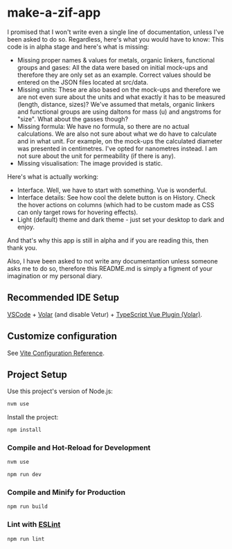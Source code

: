 # make-a-zif-app

I promised that I won't write even a single line of documentation, unless I've been asked to do so. Regardless, here's what you would have to know: This code is in alpha stage and here's what is missing:

- Missing proper names & values for metals, organic linkers, functional groups and gases: All the data were based on initial mock-ups and therefore they are only set as an example. Correct values should be entered on the JSON files located at src/data.
- Missing units: These are also based on the mock-ups and therefore we are not even sure about the units and what exactly it has to be measured (length, distance, sizes)? We've assumed that metals, organic linkers and functional groups are using daltons for mass (u) and angstroms for "size". What about the gasses though?
- Missing formula: We have no formula, so there are no actual calculations. We are also not sure about what we do have to calculate and in what unit. For example, on the mock-ups the calculated diameter was presented in centimetres. I've opted for nanometres instead. I am not sure about the unit for permeability (if there is any).
- Missing visualisation: The image provided is static.

Here's what is actually working:

- Interface. Well, we have to start with something. Vue is wonderful.
- Interface details: See how cool the delete button is on History. Check the hover actions on columns (which had to be custom made as CSS can only target rows for hovering effects).
- Light (default) theme and dark theme - just set your desktop to dark and enjoy.

And that's why this app is still in alpha and if you are reading this, then thank you.

Also, I have been asked to not write any documentantion unless someone asks me to do so, therefore this README.md is simply a figment of your imagination or my personal diary.

## Recommended IDE Setup

[VSCode](https://code.visualstudio.com/) + [Volar](https://marketplace.visualstudio.com/items?itemName=Vue.volar) (and disable Vetur) + [TypeScript Vue Plugin (Volar)](https://marketplace.visualstudio.com/items?itemName=Vue.vscode-typescript-vue-plugin).

## Customize configuration

See [Vite Configuration Reference](https://vitejs.dev/config/).

## Project Setup

Use this project's version of Node.js:

```sh
nvm use
```

Install the project:

```sh
npm install
```

### Compile and Hot-Reload for Development

```sh
nvm use
```

```sh
npm run dev
```

### Compile and Minify for Production

```sh
npm run build
```

### Lint with [ESLint](https://eslint.org/)

```sh
npm run lint
```
